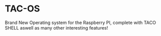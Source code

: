 TAC-OS
======

Brand New Operating system for the Raspberry PI, complete with TACO SHELL aswell as many other interesting features! 
